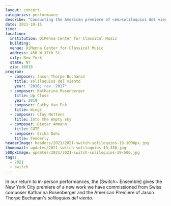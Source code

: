 ```yaml
---
layout: concert
categories: performance
describe: "Conducting the American premiere of <em>soliloquios del viento</em> (2016; rev. 2017) and Clay Mettens' <em>Into the empty sky</em> with the [Switch~ Ensemble]. Tech for world premiere of Katharina Rosenberger's <em>Up Close</em> (2019)."
date: 2021-10-15
time:
location:
  institution: DiMenna Center for Classical Music
  building:
  venue: DiMenna Center for Classical Music
  address: 450 W 37th St.
  city: New York
  state: NY
  zip: 10018
program:
  - composer: Jason Thorpe Buchanan
    title: soliloquios del viento
    year: "2016; rev. 2017"
  - composer: Katharina Rosenberger
    title: Up Close
    year: 2019
  - composer: Cathy Van Eck
    title: Wings
  - composer: Clay Mettens
    title: Into the empty sky
  - composer: Dieter Ammann
    title: CUTE
  - composer: Erika Dohi
    title: Tenderly
headerImage: headers/2021/2021-switch-soliloquios-19-1000px.jpg
thumbnail: updates/2021-switch-soliloquios-19-330.jpg
500pxImage: updates/2021/2021-switch-soliloquios-19-500.jpg
tags:
  - 2021
  - switch
---
```


In our return to in-person performances, the [Switch~ Ensemble] gives the New York City premiere of a new work we have commissioned from Swiss composer Katharina Rosenberger and the American Premiere of Jason Thorpe Buchanan's <em>soliloquios del viento</em>.

